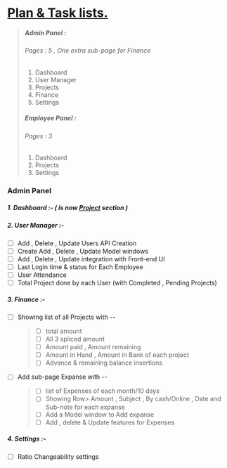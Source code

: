 # <u>Plan & Task lists.</u>

> ##### **Admin Panel :** 
>
> ###### Pages : 5 , One extra sub-page for Finance 
>
> 1. Dashboard
> 2. User Manager
> 3. Projects
> 4. Finance
> 5. Settings
>
> ##### **Employee Panel :** 
>
> ###### Pages :  3  
>
> 1. Dashboard
> 2. Projects
> 3. Settings



### Admin Panel

##### 1. Dashboard :- ( is now <u>Project</u>  section )



##### 2. User Manager :-

- [ ] Add , Delete , Update Users API Creation
- [ ] Create Add , Delete , Update Model windows
- [ ] Add , Delete , Update integration with Front-end UI  
- [ ] Last Login time & status for Each Employee
- [ ] User Attendance 
- [ ] Total Project done by each User (with Completed , Pending Projects)

##### 3. Finance :- 

- [ ] Showing list of all Projects with --

  > - [ ] total amount 
  > - [ ] All 3 spliced amount 
  > - [ ] Amount paid , Amount remaining
  > - [ ] Amount in Hand , Amount in Bank of each project
  > - [ ] Advance & remaining balance  insertions 

- [ ] Add sub-page Expanse with --

  > - [ ] list of Expenses of each month/10 days
  > - [ ] Showing Row> Amount , Subject , By cash/Online , Date and Sub-note for each expanse
  > - [ ] Add a Model window to Add expanse
  > - [ ] Add , delete & Update features for Expenses

##### 4. Settings :-

- [ ] Ratio Changeability settings
